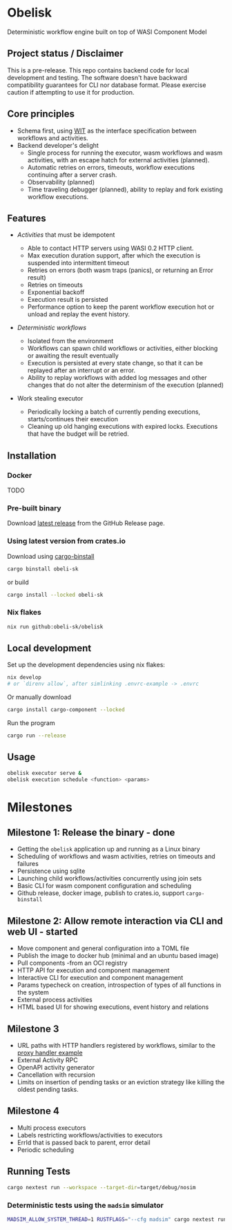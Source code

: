 # Obelisk
Deterministic workflow engine built on top of WASI Component Model

## Project status / Disclaimer
This is a pre-release.
This repo contains backend code for local development and testing.
The software doesn't have backward compatibility guarantees for CLI nor database format.
Please exercise caution if attempting to use it for production.

## Core principles
* Schema first, using [WIT](https://component-model.bytecodealliance.org/design/wit.html) as the interface specification between workflows and activities.
* Backend developer's delight
    * Single process for running the executor, wasm workflows and wasm activities, with an escape hatch for external activities (planned).
    * Automatic retries on errors, timeouts, workflow executions continuing after a server crash.
    * Observability (planned)
    * Time traveling debugger (planned), ability to replay and fork existing workflow executions.

## Features
* *Activities* that must be idempotent
    * Able to contact HTTP servers using WASI 0.2 HTTP client.
    * Max execution duration support, after which the execution is suspended into intermittent timeout
    * Retries on errors (both wasm traps (panics), or returning an Error result)
    * Retries on timeouts
    * Exponential backoff
    * Execution result is persisted
    * Performance option to keep the parent workflow execution hot or unload and replay the event history.

* *Deterministic workflows*
    * Isolated from the environment
    * Workflows can spawn child workflows or activities, either blocking or awaiting the result eventually
    * Execution is persisted at every state change, so that it can be replayed after an interrupt or an error.
    * Ability to replay workflows with added log messages and other changes that do not alter the determinism of the execution (planned)

* Work stealing executor
    * Periodically locking a batch of currently pending executions, starts/continues their execution
    * Cleaning up old hanging executions with expired locks. Executions that have the budget will be retried.

## Installation

### Docker
TODO

### Pre-built binary
Download [latest release](https://github.com/obeli-sk/obeli-sk/releases/latest) from the GitHub Release page.

### Using latest version from crates.io
Download using [cargo-binstall](https://crates.io/crates/cargo-binstall)
```sh
cargo binstall obeli-sk
```
or build
```sh
cargo install --locked obeli-sk
```

### Nix flakes
```sh
nix run github:obeli-sk/obelisk
```

## Local development
Set up the development dependencies using nix flakes:
```sh
nix develop
# or `direnv allow`, after simlinking .envrc-example -> .envrc
```
Or manually download
```sh
cargo install cargo-component --locked
```
Run the program
```sh
cargo run --release
```

## Usage

```sh
obelisk executor serve &
obelisk execution schedule <function> <params>
```

# Milestones

## Milestone 1: Release the binary - done
* Getting the `obelisk` application up and running as a Linux binary
* Scheduling of workflows and wasm activities, retries on timeouts and failures
* Persistence using sqlite
* Launching child workflows/activities concurrently using join sets
* Basic CLI for wasm component configuration and scheduling
* Github release, docker image, publish to crates.io, support `cargo-binstall`

## Milestone 2: Allow remote interaction via CLI and web UI - started
* Move component and general configuration into a TOML file
* Publish the image to docker hub (minimal and an ubuntu based image)
* Pull components -from an OCI registry
* HTTP API for execution and component management
* Interactive CLI for execution and component management
* Params typecheck on creation, introspection of types of all functions in the system
* External process activities
* HTML based UI for showing executions, event history and relations

## Milestone 3
* URL paths with HTTP handlers registered by workflows, similar to the [proxy handler example](https://github.com/sunfishcode/hello-wasi-http/blob/main/src/lib.rs)
* External Activity RPC
* OpenAPI activity generator
* Cancellation with recursion
* Limits on insertion of pending tasks or an eviction strategy like killing the oldest pending tasks.

## Milestone 4
* Multi process executors
* Labels restricting workflows/activities to executors
* ErrId that is passed back to parent, error detail
* Periodic scheduling

## Running Tests
```sh
cargo nextest run --workspace --target-dir=target/debug/nosim
```

### Deterministic tests using the `madsim` simulator
```sh
MADSIM_ALLOW_SYSTEM_THREAD=1 RUSTFLAGS="--cfg madsim" cargo nextest run --workspace --target-dir=target/debug/madsim
```
